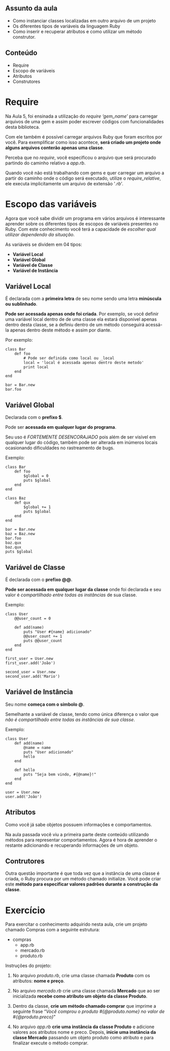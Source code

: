 ## Assunto da aula
- Como instanciar classes localizadas em outro arquivo de um projeto
- Os diferentes tipos de variáveis da linguagem Ruby
- Como inserir e recuperar atributos e como utilizar um método construtor.

## Conteúdo
- Require
- Escopo de variáveis
- Atributos
- Construtores

# Require

Na Aula 5, foi ensinada a utilização do *require ‘gem_name’* para carregar arquivos de uma gem e assim poder escrever códigos com funcionalidades desta biblioteca.

Com ele também é possível carregar arquivos Ruby que foram escritos por você. Para exemplificar como isso acontece, **será criado um projeto onde alguns arquivos conterão apenas uma classe**.

Perceba que no *require*, você especificou o arquivo que será procurado partindo do caminho relativo a *app.rb*.

Quando você não está trabalhando com gems e quer carregar um arquivo a partir do caminho onde o código será executado, utilize o *require_relative*, ele executa implicitamente um arquivo de extensão '*.rb*'.

# Escopo das variáveis

Agora que você sabe dividir um programa em vários arquivos é interessante aprender sobre os diferentes tipos de escopos de variáveis presentes no Ruby. Com este conhecimento você terá a capacidade de *escolher qual utilizar dependendo da situação*.

As variáveis se dividem em 04 tipos:

- **Variável Local**
- **Variável Global**
- **Variável de Classe**
- **Variável de Instância**

## Variável Local

É declarada com a **primeira letra** de seu nome sendo uma letra **minúscula ou sublinhado**.

**Pode ser acessada apenas onde foi criada**. Por exemplo, se você definir uma variável local dentro de de uma classe ela estará disponível apenas dentro desta classe, se a definiu dentro de um método conseguirá acessá-la apenas dentro deste método e assim por diante.

Por exemplo:

    class Bar
        def foo
            # Pode ser definida como local ou _local 
            local = 'local é acessada apenas dentro deste metodo'
            print local
        end
    end
    
    bar = Bar.new
    bar.foo

## Variável Global

Declarada com o **prefixo $**.

Pode ser **acessada em qualquer lugar do programa**.

Seu uso é *FORTEMENTE DESENCORAJADO* pois além de ser visível em qualquer lugar do código, também pode ser alterada em inúmeros locais ocasionando dificuldades no rastreamento de bugs.

Exemplo:

    class Bar
        def foo
            $global = 0
            puts $global
        end
    end
    
    class Baz
        def qux
            $global += 1
            puts $global
        end
    end

    bar = Bar.new
    baz = Baz.new
    bar.foo
    baz.qux
    baz.qux
    puts $global

## Variável de Classe

É declarada com o **prefixo @@**.

**Pode ser acessada em qualquer lugar da classe** onde foi declarada e seu valor é *compartilhado entre todas as instâncias* de sua classe.

Exemplo:

    class User
        @@user_count = 0

        def add(name)
            puts "User #{name} adicionado"
            @@user_count += 1
            puts @@user_count
        end
    end
    
    first_user = User.new
    first_user.add('João')
    
    second_user = User.new
    second_user.add('Mario')

## Variável de Instância

Seu nome **começa com o símbolo @**.

Semelhante a variável de classe, tendo como única diferença o valor que *não é compartilhado entre todas as instâncias de sua classe*.

Exemplo:

    class User
        def add(name)
            @name = name
            puts "User adicionado"
            hello
        end
    
        def hello
            puts "Seja bem vindo, #{@name}!"
        end
    end
    
    user = User.new
    user.add('João')

## Atributos

Como você já sabe objetos possuem informações e comportamentos.

Na aula passada você viu a primeira parte deste conteúdo utilizando métodos para representar comportamentos. Agora é hora de  aprender o restante adicionando e recuperando informações de um objeto.

## Contrutores

Outra questão importante é que toda vez que a instância de uma classe é criada, o Ruby procura por um método chamado initialize. Você pode criar este **método para especificar valores padrões durante a construção da classe**.

# Exercício

Para exercitar o conhecimento adquirido nesta aula,  crie um projeto chamado Compras com a seguinte estrutura:

- compras
    - app.rb
    - mercado.rb
    - produto.rb

Instruções do projeto:   

1. No arquivo *produto.rb*, crie uma classe chamada **Produto** com os atributos: **nome e preço**.

2. No arquivo *mercado.rb* crie uma classe chamada **Mercado** que ao ser inicializada **recebe como atributo um objeto da classe Produto**.

3. Dentro da classe, **crie um método chamado comprar** que imprime a seguinte frase “*Você comprou o produto #{@produto.nome} no valor de #{@produto.preco}*”  

4. No arquivo *app.rb* **crie uma instância da classe Produto** e adicione valores aos atributos nome e preco. Depois, **inicie uma instância da classe Mercado** passando um objeto produto como atributo e para finalizar execute o método comprar.